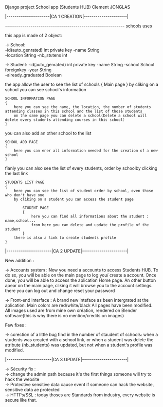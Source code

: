 Django project School app (Students HUB)
Clement JONGLAS


|----------------------|CA 1 CREATION|----------------------|


------------------------------------------------------------- schools uses

this app is made of 2 object:

-> School:  
    -id(auto_genrated)  int     private key
    -name               String      
    -location           String
    -nb_stutens         int

-> Student:
    -id(auto_genrated)  int     private key
    -name               String
    -school             School  foreignkey
    -year               String  
    -already_graduated  Boolean

the app allow the user to see the list of schools
{ Main page }
by cliking on a school you can see school's information 

    SCHOOL INFORMATION PAGE
    {  
        here you can see the name, the location, the number of students attending classes in this school and the list of those students
        on the same page you can delete a school(Delete a school will delete every students attending courses in this school)
    }

you can also add an other school to the list

    SCHOOL ADD PAGE
    {
        here you can ener all information needed for the creation of a new school
    }
fianly you can also see the list of every students, order by schoolby clicking the last link

    STUDENTS LIST PAGE
    {
        here you can see the list of student order by school, even those who don't have one
        by cliking on a student you can access the student page

            STUDENT PAGE
            {
                here you can find all informations about the student : name,school...
                from here you can delete and update the profile of the student
            }
        there is also a link to create students profile
    }



|-----------------------|CA 2 UPDATE|-----------------------|



New addition : 

-> Accounts system :
	Now you need a accounts to access Students HUB.
	To do so, you will be able on the main page to log you/ create a account.
	Once done, you will be able to access the aplication Home page.
	An other button apear on the main page, cliking it will browse you to the account settings.
	there you can log out and change reset your password

-> Front-end interface :
	A brand new inteface as been intergrated at the aplication. Main colors are red/white/black
	All pages have been modified.
	All images used are from mine own création, rendered on Blender software(this is why there is no mention/credits on images)

Few fixes : 

-> corection of a little bug find in the number of staudent of schools:
	when a students was created with a school link, or when a student was delete the atribute {nb_students} was updated, but not when a student's profile was modified.
	

|-----------------------|CA 3 UPDATE|-----------------------|  
  
-> Sécurity fix :  
    -> change the admin path because it's the first things someone will try to hack the website  
    -> Protective sensitive data cause event if someone can hack the website, sensitive data ae protected  
    -> HTTPs/SSL : today thoses are Standards from industry, every website is secure like that.  


